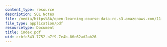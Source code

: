 ```yaml
---
content_type: resource
description: SQL Notes
file: /media/https%3A/open-learning-course-data-rc.s3.amazonaws.com/11-521-spatial-database-management-and-advanced-geographic-information-systems-spring-2003/ccbfc3437752b7f97e4b86c62ad2ab26_index.pdf
file_type: application/pdf
resourcetype: Document
title: index.pdf
uid: ccbfc343-7752-b7f9-7e4b-86c62ad2ab26
---
```

